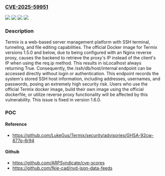 ### [CVE-2025-59951](https://cve.mitre.org/cgi-bin/cvename.cgi?name=CVE-2025-59951)
![](https://img.shields.io/static/v1?label=Product&message=Termix&color=blue)
![](https://img.shields.io/static/v1?label=Version&message=%3C%201.6.0%20&color=brightgreen)
![](https://img.shields.io/static/v1?label=Vulnerability&message=CWE-284%3A%20Improper%20Access%20Control&color=brightgreen)
![](https://img.shields.io/static/v1?label=Vulnerability&message=CWE-348%3A%20Use%20of%20Less%20Trusted%20Source&color=brightgreen)

### Description

Termix is a web-based server management platform with SSH terminal, tunneling, and file editing capabilities. The official Docker image  for Termix versions 1.5.0 and below, due to being configured with an Nginx reverse proxy, causes the backend to retrieve the proxy's IP instead of the client's IP when using the req.ip method. This results in isLocalhost always returning True. Consequently, the /ssh/db/host/internal endpoint can be accessed directly without login or authentication. This endpoint records the system's stored SSH host information, including addresses, usernames, and passwords, posing an extremely high security risk. Users who use the official Termix docker image, build their own image using the official dockerfile, or utilize reverse proxy functionality will be affected by this vulnerability. This issue is fixed in version 1.6.0.

### POC

#### Reference
- https://github.com/LukeGus/Termix/security/advisories/GHSA-92cw-877q-6r94

#### Github
- https://github.com/ARPSyndicate/cve-scores
- https://github.com/fkie-cad/nvd-json-data-feeds


